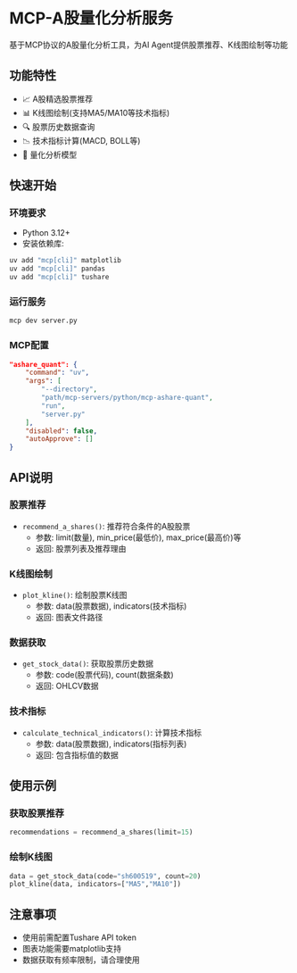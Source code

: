 # MCP-A股量化分析服务

基于MCP协议的A股量化分析工具，为AI Agent提供股票推荐、K线图绘制等功能

## 功能特性

- 📈 A股精选股票推荐
- 📊 K线图绘制(支持MA5/MA10等技术指标)
- 🔍 股票历史数据查询
- 📉 技术指标计算(MACD, BOLL等)
- 🧮 量化分析模型

## 快速开始

### 环境要求
- Python 3.12+
- 安装依赖库:
```bash
uv add "mcp[cli]" matplotlib 
uv add "mcp[cli]" pandas
uv add "mcp[cli]" tushare
```

### 运行服务
```bash
mcp dev server.py
```

### MCP配置
```json
"ashare_quant": {
    "command": "uv",
    "args": [
        "--directory",
        "path/mcp-servers/python/mcp-ashare-quant",
        "run", 
        "server.py"
    ],
    "disabled": false,
    "autoApprove": []
}
```

## API说明

### 股票推荐
- `recommend_a_shares()`: 推荐符合条件的A股股票
  - 参数: limit(数量), min_price(最低价), max_price(最高价)等
  - 返回: 股票列表及推荐理由

### K线图绘制  
- `plot_kline()`: 绘制股票K线图
  - 参数: data(股票数据), indicators(技术指标)
  - 返回: 图表文件路径

### 数据获取
- `get_stock_data()`: 获取股票历史数据
  - 参数: code(股票代码), count(数据条数)
  - 返回: OHLCV数据

### 技术指标
- `calculate_technical_indicators()`: 计算技术指标
  - 参数: data(股票数据), indicators(指标列表)
  - 返回: 包含指标值的数据

## 使用示例

### 获取股票推荐
```python
recommendations = recommend_a_shares(limit=15)
```

### 绘制K线图
```python 
data = get_stock_data(code="sh600519", count=20)
plot_kline(data, indicators=["MA5","MA10"])
```

## 注意事项
- 使用前需配置Tushare API token
- 图表功能需要matplotlib支持
- 数据获取有频率限制，请合理使用

